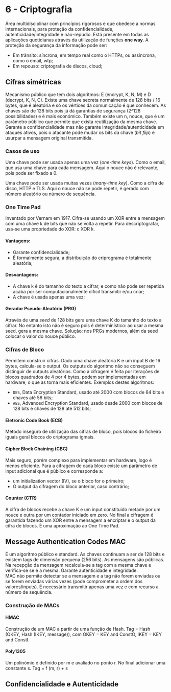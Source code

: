 # 6 - Criptografia

Área multidisciplinar com princípios rigorosos e que obedece a normas internacionais, para proteção da confidencialidade, autenticidade/integridade e não-repúdio. Está presente em todas as aplicações quotidianas através da utilização de funções **one way**. A proteção da segurança da informação pode ser:
- Em trânsito: síncrona, em tempo real como o HTTPs, ou assíncrona, como o email, wtp;
- Em repouso: criptografia de discos, cloud;

## Cifras simétricas

Mecanismo público que tem dois algoritmos: E (encrypt, K, N, M) e D (decrypt, K, N, C). Existe uma chave secreta normalmente de 128 bits / 16 bytes, que é aleatória e só os vértices da comunicação é que conhecem. As chaves são de 128 bits pois já dá garantias de segurança (2^128 possibilidades) e é mais económico. Também existe um n, nouce, que é um parâmetro público que permite que exista reutilização da mesma chave. <br>
Garante a confidencialidade mas não garante integridade/autenticidade em ataques ativos, pois o atacante pode mudar os bits da chave (*bit flip*) e usurpar a mensagem original transmitida.

### Casos de uso

Uma chave pode ser usada apenas uma vez (*one-time keys*). Como o email, que usa uma chave para cada mensagem. Aqui o nouce não é relevante, pois pode ser fixado a 0.

Uma chave pode ser usada muitas vezes (*many-time key*). Como a cifra de disco, HTTP e TLS. Aqui o nouce não se pode repetir, é gerado com número aleatório ou número de sequência.

### One Time Pad

Inventado por Vernam em 1917. Cifra-se usando um XOR entre a mensagem com uma chave k de bits que não se volta a repetir. Para descriptografar, usa-se uma propriedade do XOR: c XOR k.

#### Vantagens:

- Garante confidencialidade;
- É formalmente segura, a distribuição do criprograma é totalmente aleatória;

#### Desvantagens:

- A chave k é do tamanho do texto a cifrar, e como não pode ser repetida acaba por ser computacionalmente difícil transmitir e/ou criar;
- A chave é usada apenas uma vez;

#### Gerador Pseudo-Aleatório (PRG)

Através de uma *seed* de 128 bits gera uma chave K do tamanho do texto a cifrar. No entanto isto não é seguro pois é determinístico: ao usar a mesma seed, gera a mesma chave. Solução: nos PRGs modernos, além da seed colocar o valor do nouce público.

### Cifras de Bloco

Permitem construir cifras. Dado uma chave aleatória K e um input B de 16 bytes, calcula-se o output. Os outputs do algoritmo não se conseguem distinguir de outputs aleatórios. Como a cifragem é feita por iterações de blocos quadrados de 4 por 4 bytes, podem ser implementadas em hardware, o que as torna mais eficientes. Exemplos destes algoritmos:
- `DES`, Data Encryption Standard, usado até 2000 com blocos de 64 bits e chaves até 56 bits;
- `AES`, Advanced Encryption Standard, usado desde 2000 com blocos de 128 bits e chaves de 128 até 512 bits;

#### Eletronic Code Book (ECB)

Método inseguro de utilização das cifras de bloco, pois blocos do ficheiro iguais geral blocos do criptograma igmais.

#### Cipher Block Chaining (CBC)

Mais seguro, porém complexo para implementar em hardware, logo é menos eficiente. Para a cifragem de cada bloco existe um parâmetro de input adicional que é público e corresponde a:
- um initialization vector (IV), se o bloco for o primeiro;
- O output da cifragem do bloco anterior, caso contrário;

#### Counter (CTR)

A cifra de blocos recebe a chave K e um input constituido metade por um nouce e outra por um contador iniciado em zero. No final a cifragem é garantida fazendo um XOR entre a mensagem a encriptar e o output da cifra de blocos. É uma aproximação ao One Time Pad.

## Message Authentication Codes MAC

É um algoritmo público e standard. As chaves continuam a ser de 128 bits e existem tags de dimensão pequena (256 bits). As mensagens são públicas. Na recepção da mensagem recalcula-se a tag com a mesma chave e verifica-se se é a mesma. Garante autenticidade e integridade.<br>
MAC não permite detectar se a mensagem e a tag não forem enviadas ou se forem enviadas várias vezes (pode comprometer a ordem dos valores/inputs). É necessário transmitir apenas uma vez e com recurso a número de sequência.

### Construção de MACs

#### HMAC

Construção de um MAC a partir de uma função de Hash. 
Tag = Hash (OKEY, Hash (IKEY, message)), com OKEY = KEY and ConstO, IKEY = KEY and ConstI.

#### Poly1305

Um polinómio é definido por m e avaliado no ponto r. No final adicionar uma constante s. 
Tag = f (m, r) + s

## Confidencialidade e Autenticidade

